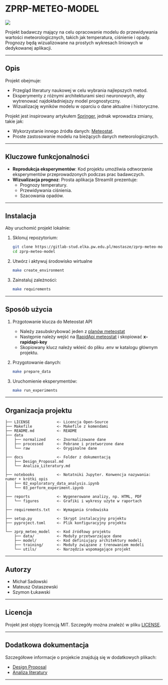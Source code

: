 # ZPRP-METEO-MODEL

<a target="_blank" href="https://cookiecutter-data-science.drivendata.org/">
    <img src="https://img.shields.io/badge/CCDS-Project%20template-328F97?logo=cookiecutter" />
</a>

Projekt badawczy mający na celu opracowanie modelu do przewidywania wartości meteorologicznych, takich jak temperatura, ciśnienie i opady. Prognozy będą wizualizowane na prostych wykresach liniowych w dedykowanej aplikacji.

---

## **Opis**

Projekt obejmuje:
- Przegląd literatury naukowej w celu wybrania najlepszych metod.
- Eksperymenty z różnymi architekturami sieci neuronowych, aby wytrenować najdokładniejszy model prognostyczny.
- Wizualizację wyników modelu w oparciu o dane aktualne i historyczne.

Projekt jest inspirowany artykułem [Springer](https://link.springer.com/article/10.1007/s00500-020-04954-0#Sec16), jednak wprowadza zmiany, takie jak:
- Wykorzystanie innego źródła danych: [Meteostat](https://dev.meteostat.net/guide.html).
- Proste zastosowanie modelu na bieżących danych meteorologicznych.

---

## **Kluczowe funkcjonalności**

- **Reprodukcja eksperymentów**: Kod projektu umożliwia odtworzenie eksperymentów przeprowadzonych podczas prac badawczych.  
- **Wizualizacja prognoz**: Prosta aplikacja Streamlit prezentuje:
  - Prognozy temperatury.
  - Przewidywania ciśnienia.
  - Szacowania opadów.

---

## **Instalacja**

Aby uruchomić projekt lokalnie:

1. Sklonuj repozytorium:
   ```bash
   git clone https://gitlab-stud.elka.pw.edu.pl/mostasze/zprp-meteo-model.git
   cd zprp-meteo-model
   ```

2. Utwórz i aktywuj środowisko wirtualne
    ```bash
    make create_environment
    ```

3. Zainstaluj zależności:
    ```bash
    make requirements
    ```

---

## **Sposób użycia**

1. Przgotowanie klucza do Meteostat API
   - Należy zasubskrybować jeden z [planów meteostat](https://rapidapi.com/meteostat/api/meteostat/pricing)
   - Następnie należy wejść na [RapidApi meteostat](https://rapidapi.com/meteostat/api/meteostat/playground/) i skopiować **x-rapidapi-key**
   - Skopiowany klucz należy wkleić do pliku .env w katalogu głównym projektu.

2. Przygotowanie danych:
    ```bash 
    make prepare_data
    ```

3. Uruchomienie eksperymentów:
    ```bash
    make run_experiments
    ```

---

## Organizacja projektu

```
├── LICENSE            <- Licencja Open-Source
├── Makefile           <- Makefile z komendami
├── README.md          <- README 
├── data
│   ├── normalized     <- Znormalizowane dane
│   ├── processed      <- Pobrane i przetworzone dane
│   └── raw            <- Oryginalne dane
│
├── docs               <- Folder z dokumentacją
│   ├── Design_Proposal.md
│   └── Analiza_Literatury.md
│
├── notebooks          <- Notatniki Jupyter. Konwencja nazywania: numer + krótki opis
│   ├── 02_exploratory_data_analysis.ipynb
│   └── 03_perform_experiment.ipynb
│
├── reports            <- Wygenerowane analizy, np. HTML, PDF
│   └── figures        <- Grafiki i wykresy użyte w raportach
│
├── requirements.txt   <- Wymagania środowiska
│
├── setup.py           <- Skrypt instalacyjny projektu
├── pyproject.toml     <- Plik konfiguracyjny projektu
│
└── zprp_meteo_model   <- Kod źródłowy projektu
    ├── data/          <- Moduły przetwarzające dane
    ├── model/         <- Kod definiujący architektury modeli
    ├── training/      <- Moduły związane z trenowaniem modeli
    └── utils/         <- Narzędzia wspomagające projekt

```

---

## **Autorzy**

- Michał Sadowski
- Mateusz Ostaszewski
- Szymon Łukawski

---

## **Licencja**

Projekt jest objęty licencją MIT. Szczegóły można znaleźć w pliku [LICENSE](LICENSE). 

---

## **Dodatkowa dokumentacja**

Szczegółowe informacje o projekcie znajdują się w dodatkowych plikach:  
- [Design Proposal](docs/Design_Proposal.md)
- [Analiza literatury](docs/Analiza_Literatury.md)

--------

